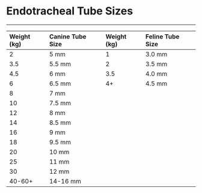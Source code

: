 # Endotracheal Tube Sizes

---

| Weight (kg) | Canine Tube Size | Weight (kg) | Feline Tube Size |
| :---------- | :--------------- | :---------- | :--------------- |
| 2           | 5 mm             | 1           | 3.0 mm           |
| 3.5         | 5.5 mm           | 2           | 3.5 mm           |
| 4.5         | 6 mm             | 3.5         | 4.0 mm           |
| 6           | 6.5 mm           | 4+          | 4.5 mm           |
| 8           | 7 mm             |             |                  |
| 10          | 7.5 mm           |             |                  |
| 12          | 8 mm             |             |                  |
| 14          | 8.5 mm           |             |                  |
| 16          | 9 mm             |             |                  |
| 18          | 9.5 mm           |             |                  |
| 20          | 10 mm            |             |                  |
| 25          | 11 mm            |             |                  |
| 30          | 12 mm            |             |                  |
| 40-60+      | 14-16 mm         |             |                  |
